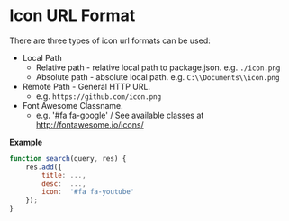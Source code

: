 # Icon URL Format

There are three types of icon url formats can be used:


* Local Path
  - Relative path - relative local path to package.json. e.g. `./icon.png`
  - Absolute path - absolute local path. e.g. `C:\\Documents\\icon.png`
* Remote Path - General HTTP URL.
  - e.g. `https://github.com/icon.png`
* Font Awesome Classname.
  - e.g. '#fa fa-google' / See available classes at <http://fontawesome.io/icons/>

**Example**

```javascript
function search(query, res) {
    res.add({
        title: ...,
        desc:  ...,
        icon:  '#fa fa-youtube'
    });
}
```
